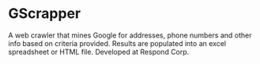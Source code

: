 GScrapper
=========

A web crawler that mines Google for addresses, phone numbers and other info based on criteria provided. Results are populated into an excel spreadsheet or HTML file. Developed at Respond Corp.
